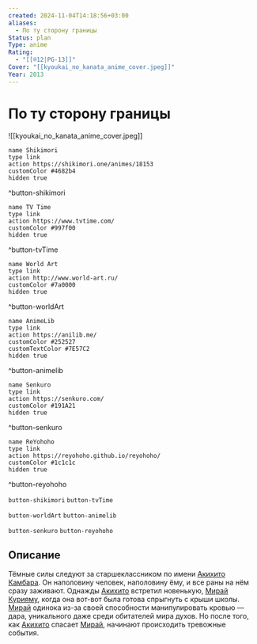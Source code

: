 ```yaml
---
created: 2024-11-04T14:18:56+03:00
aliases:
  - По ту сторону границы
Status: plan
Type: anime
Rating:
  - "[[®️12|PG-13]]"
Cover: "[[kyoukai_no_kanata_anime_cover.jpeg]]"
Year: 2013
---
```


# По ту сторону границы

![[kyoukai_no_kanata_anime_cover.jpeg]]

```button
name Shikimori
type link
action https://shikimori.one/animes/18153
customColor #4682b4
hidden true
```
^button-shikimori

```button
name TV Time
type link
action https://www.tvtime.com/
customColor #997f00
hidden true
```
^button-tvTime

```button
name World Art
type link
action http://www.world-art.ru/
customColor #7a0000
hidden true
```
^button-worldArt

```button
name AnimeLib
type link
action https://anilib.me/
customColor #252527
customTextColor #7E57C2
hidden true
```
^button-animelib

```button
name Senkuro
type link
action https://senkuro.com/
customColor #191A21
hidden true
```
^button-senkuro

```button
name ReYohoho
type link
action https://reyohoho.github.io/reyohoho/
customColor #1c1c1c
hidden true
```
^button-reyohoho

`button-shikimori` `button-tvTime`

`button-worldArt` `button-animelib`

`button-senkuro` `button-reyohoho`

## Описание

Тёмные силы следуют за старшеклассником по имени [Акихито Камбара](https://shikimori.one/characters/81757-akihito-kanbara). Он наполовину человек, наполовину ёму, и все раны на нём сразу заживают. Однажды [Акихито](https://shikimori.one/characters/81757-akihito-kanbara) встретил новенькую, [Мирай Курияму](https://shikimori.one/characters/81751-mirai-kuriyama), когда она вот-вот была готова спрыгнуть с крыши школы. [Мирай](https://shikimori.one/characters/81751-mirai-kuriyama) одинока из-за своей способности манипулировать кровью — дара, уникального даже среди обитателей мира духов. Но после того, как [Акихито](https://shikimori.one/characters/81757-akihito-kanbara) спасает [Мирай](https://shikimori.one/characters/81751-mirai-kuriyama), начинают происходить тревожные события.

